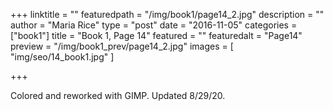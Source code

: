 +++
linktitle = ""
featuredpath = "/img/book1/page14_2.jpg"
description = ""
author = "Maria Rice"
type = "post"
date = "2016-11-05"
categories = ["book1"]
title = "Book 1, Page 14"
featured = ""
featuredalt = "Page14"
preview = "/img/book1_prev/page14_2.jpg"
images = [ "img/seo/14_book1.jpg" ]

+++

Colored and reworked with GIMP. Updated 8/29/20. 
